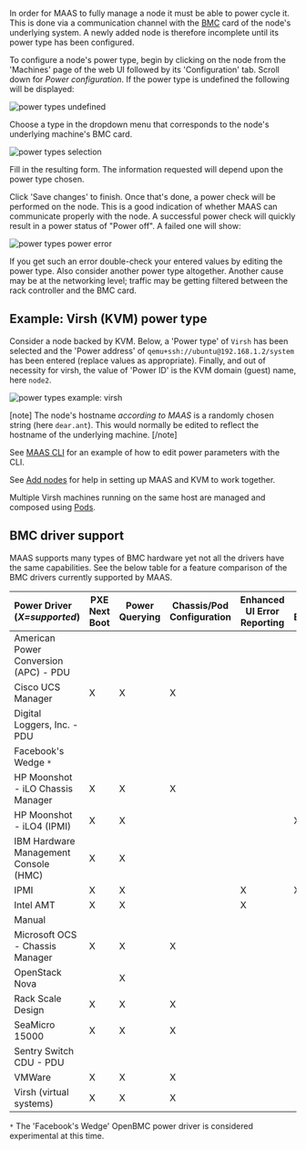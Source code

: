 <!--
Todo:
- Provide examples for setting up common power types (BMCs)
- Consider putting power check troubleshooting notes on the troubleshooting page
-->
In order for MAAS to fully manage a node it must be able to power cycle it. This is done via a communication channel with the [BMC](https://en.wikipedia.org/wiki/Intelligent_Platform_Management_Interface#Baseboard_management_controller) card of the node's underlying system. A newly added node is therefore incomplete until its power type has been configured.

To configure a node's power type, begin by clicking on the node from the 'Machines' page of the web UI followed by its 'Configuration' tab. Scroll down for *Power configuration*. If the power type is undefined the following will be displayed:

![power types undefined](../media/nodes-power-types__2.4_undefined.png)

Choose a type in the dropdown menu that corresponds to the node's underlying machine's BMC card.

![power types selection](../media/nodes-power-types__2.4_selection.png)

Fill in the resulting form. The information requested will depend upon the power type chosen.

Click 'Save changes' to finish. Once that's done, a power check will be performed on the node. This is a good indication of whether MAAS can communicate properly with the node. A successful power check will quickly result in a power status of "Power off". A failed one will show:

![power types power error](../media/nodes-power-types__2.4_power-error.png)

If you get such an error double-check your entered values by editing the power type. Also consider another power type altogether. Another cause may be at the networking level; traffic may be getting filtered between the rack controller and the BMC card.

## Example: Virsh (KVM) power type

Consider a node backed by KVM. Below, a 'Power type' of `Virsh` has been selected and the 'Power address' of `qemu+ssh://ubuntu@192.168.1.2/system` has been entered (replace values as appropriate). Finally, and out of necessity for virsh, the value of 'Power ID' is the KVM domain (guest) name, here `node2`.

![power types example: virsh](../media/nodes-power-types__2.4_example-virsh.png)

[note]
The node's hostname *according to MAAS* is a randomly chosen string (here `dear.ant`). This would normally be edited to reflect the hostname of the underlying machine.
[/note]

See [MAAS CLI](manage-cli-advanced.md#edit-node-hostname-and-power-parameters) for an example of how to edit power parameters with the CLI.

See [Add nodes](nodes-add.md#kvm-guest-nodes) for help in setting up MAAS and KVM to work together.

Multiple Virsh machines running on the same host are managed and composed using [Pods](nodes-comp-hw.md).

## BMC driver support

MAAS supports many types of BMC hardware yet not all the drivers have the same capabilities. See the below table for a feature comparison of the BMC drivers currently supported by MAAS.

<table>
<colgroup>
<col width="35%" />
<col width="12%" />
<col width="10%" />
<col width="14%" />
<col width="15%" />
<col width="11%" />
</colgroup>
<thead>
<tr class="header">
<th align="left">Power Driver (<em>X=supported</em>)</th>
<th>PXE Next Boot</th>
<th>Power Querying</th>
<th>Chassis/Pod Configuration</th>
<th>Enhanced UI Error Reporting</th>
<th>BMC Enlistment</th>
</tr>
</thead>
<tbody>
<tr class="odd">
<td align="left">American Power Conversion (APC) - PDU</td>
<td></td>
<td></td>
<td></td>
<td></td>
<td></td>
</tr>
<tr class="even">
<td align="left">Cisco UCS Manager</td>
<td>X</td>
<td>X</td>
<td>X</td>
<td></td>
<td></td>
</tr>
<tr class="odd">
<td align="left">Digital Loggers, Inc. - PDU</td>
<td></td>
<td></td>
<td></td>
<td></td>
<td></td>
</tr>
<tr class="even">
<td align="left">Facebook's Wedge <code>*</code></td>
<td></td>
<td></td>
<td></td>
<td></td>
<td></td>
</tr>
<tr class="odd">
<td align="left">HP Moonshot - iLO Chassis Manager</td>
<td>X</td>
<td>X</td>
<td>X</td>
<td></td>
<td></td>
</tr>
<tr class="even">
<td align="left">HP Moonshot - iLO4 (IPMI)</td>
<td>X</td>
<td>X</td>
<td></td>
<td></td>
<td>X</td>
</tr>
<tr class="odd">
<td align="left">IBM Hardware Management Console (HMC)</td>
<td>X</td>
<td>X</td>
<td></td>
<td></td>
<td></td>
</tr>
<tr class="even">
<td align="left">IPMI</td>
<td>X</td>
<td>X</td>
<td></td>
<td>X</td>
<td>X</td>
</tr>
<tr class="odd">
<td align="left">Intel AMT</td>
<td>X</td>
<td>X</td>
<td></td>
<td>X</td>
<td></td>
</tr>
<tr class="even">
<td align="left">Manual</td>
<td></td>
<td></td>
<td></td>
<td></td>
<td></td>
</tr>
<tr class="odd">
<td align="left">Microsoft OCS - Chassis Manager</td>
<td>X</td>
<td>X</td>
<td>X</td>
<td></td>
<td></td>
</tr>
<tr class="even">
<td align="left">OpenStack Nova</td>
<td></td>
<td>X</td>
<td></td>
<td></td>
<td></td>
</tr>
<tr class="odd">
<td align="left">Rack Scale Design</td>
<td>X</td>
<td>X</td>
<td>X</td>
<td></td>
<td></td>
</tr>
<tr class="even">
<td align="left">SeaMicro 15000</td>
<td>X</td>
<td>X</td>
<td>X</td>
<td></td>
<td></td>
</tr>
<tr class="odd">
<td align="left">Sentry Switch CDU - PDU</td>
<td></td>
<td></td>
<td></td>
<td></td>
<td></td>
</tr>
<tr class="even">
<td align="left">VMWare</td>
<td>X</td>
<td>X</td>
<td>X</td>
<td></td>
<td></td>
</tr>
<tr class="odd">
<td align="left">Virsh (virtual systems)</td>
<td>X</td>
<td>X</td>
<td>X</td>
<td></td>
<td></td>
</tr>
</tbody>
</table>

`*` The 'Facebook's Wedge' OpenBMC power driver is considered experimental at this time.

<!-- LINKS -->

